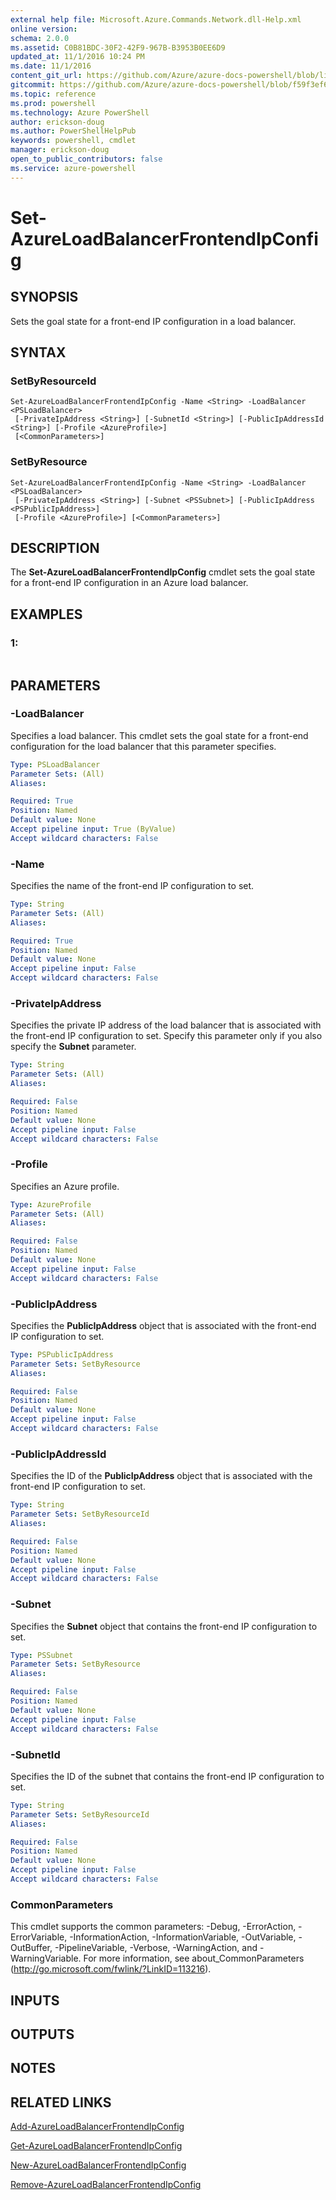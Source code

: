 ```yaml
---
external help file: Microsoft.Azure.Commands.Network.dll-Help.xml
online version: 
schema: 2.0.0
ms.assetid: C0B81BDC-30F2-42F9-967B-B3953B0EE6D9
updated_at: 11/1/2016 10:24 PM
ms.date: 11/1/2016
content_git_url: https://github.com/Azure/azure-docs-powershell/blob/live/azureps-cmdlets-docs/ResourceManager/AzureRM.Network/v0.9.8/Set-AzureLoadBalancerFrontendIpConfig.md
gitcommit: https://github.com/Azure/azure-docs-powershell/blob/f59f3ef60bc592383812213e69fd77ba950759ed/azureps-cmdlets-docs/ResourceManager/AzureRM.Network/v0.9.8/Set-AzureLoadBalancerFrontendIpConfig.md
ms.topic: reference
ms.prod: powershell
ms.technology: Azure PowerShell
author: erickson-doug
ms.author: PowerShellHelpPub
keywords: powershell, cmdlet
manager: erickson-doug
open_to_public_contributors: false
ms.service: azure-powershell
---
```


# Set-AzureLoadBalancerFrontendIpConfig

## SYNOPSIS
Sets the goal state for a front-end IP configuration in a load balancer.

## SYNTAX

### SetByResourceId
```
Set-AzureLoadBalancerFrontendIpConfig -Name <String> -LoadBalancer <PSLoadBalancer>
 [-PrivateIpAddress <String>] [-SubnetId <String>] [-PublicIpAddressId <String>] [-Profile <AzureProfile>]
 [<CommonParameters>]
```

### SetByResource
```
Set-AzureLoadBalancerFrontendIpConfig -Name <String> -LoadBalancer <PSLoadBalancer>
 [-PrivateIpAddress <String>] [-Subnet <PSSubnet>] [-PublicIpAddress <PSPublicIpAddress>]
 [-Profile <AzureProfile>] [<CommonParameters>]
```

## DESCRIPTION
The **Set-AzureLoadBalancerFrontendIpConfig** cmdlet sets the goal state for a front-end IP configuration in an Azure load balancer.

## EXAMPLES

### 1:
```

```

## PARAMETERS

### -LoadBalancer
Specifies a load balancer.
This cmdlet sets the goal state for a front-end configuration for the load balancer that this parameter specifies.

```yaml
Type: PSLoadBalancer
Parameter Sets: (All)
Aliases: 

Required: True
Position: Named
Default value: None
Accept pipeline input: True (ByValue)
Accept wildcard characters: False
```

### -Name
Specifies the name of the front-end IP configuration to set.

```yaml
Type: String
Parameter Sets: (All)
Aliases: 

Required: True
Position: Named
Default value: None
Accept pipeline input: False
Accept wildcard characters: False
```

### -PrivateIpAddress
Specifies the private IP address of the load balancer that is associated with the front-end IP configuration to set.
Specify this parameter only if you also specify the **Subnet** parameter.

```yaml
Type: String
Parameter Sets: (All)
Aliases: 

Required: False
Position: Named
Default value: None
Accept pipeline input: False
Accept wildcard characters: False
```

### -Profile
Specifies an Azure profile.

```yaml
Type: AzureProfile
Parameter Sets: (All)
Aliases: 

Required: False
Position: Named
Default value: None
Accept pipeline input: False
Accept wildcard characters: False
```

### -PublicIpAddress
Specifies the **PublicIpAddress** object that is associated with the front-end IP configuration to set.

```yaml
Type: PSPublicIpAddress
Parameter Sets: SetByResource
Aliases: 

Required: False
Position: Named
Default value: None
Accept pipeline input: False
Accept wildcard characters: False
```

### -PublicIpAddressId
Specifies the ID of the **PublicIpAddress** object that is associated with the front-end IP configuration to set.

```yaml
Type: String
Parameter Sets: SetByResourceId
Aliases: 

Required: False
Position: Named
Default value: None
Accept pipeline input: False
Accept wildcard characters: False
```

### -Subnet
Specifies the **Subnet** object that contains the front-end IP configuration to set.

```yaml
Type: PSSubnet
Parameter Sets: SetByResource
Aliases: 

Required: False
Position: Named
Default value: None
Accept pipeline input: False
Accept wildcard characters: False
```

### -SubnetId
Specifies the ID of the subnet that contains the front-end IP configuration to set.

```yaml
Type: String
Parameter Sets: SetByResourceId
Aliases: 

Required: False
Position: Named
Default value: None
Accept pipeline input: False
Accept wildcard characters: False
```

### CommonParameters
This cmdlet supports the common parameters: -Debug, -ErrorAction, -ErrorVariable, -InformationAction, -InformationVariable, -OutVariable, -OutBuffer, -PipelineVariable, -Verbose, -WarningAction, and -WarningVariable. For more information, see about_CommonParameters (http://go.microsoft.com/fwlink/?LinkID=113216).

## INPUTS

## OUTPUTS

## NOTES

## RELATED LINKS

[Add-AzureLoadBalancerFrontendIpConfig](xref:ResourceManager/AzureRM.Network/v0.9.8/Add-AzureLoadBalancerFrontendIpConfig.md)

[Get-AzureLoadBalancerFrontendIpConfig](xref:ResourceManager/AzureRM.Network/v0.9.8/Get-AzureLoadBalancerFrontendIpConfig.md)

[New-AzureLoadBalancerFrontendIpConfig](xref:ResourceManager/AzureRM.Network/v0.9.8/New-AzureLoadBalancerFrontendIpConfig.md)

[Remove-AzureLoadBalancerFrontendIpConfig](xref:ResourceManager/AzureRM.Network/v0.9.8/Remove-AzureLoadBalancerFrontendIpConfig.md)


